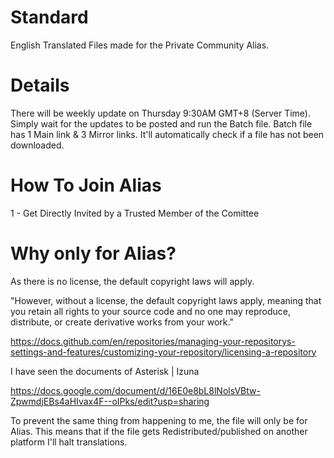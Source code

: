 # Standard
English Translated Files made for the Private Community Alias.

# Details
There will be weekly update on Thursday 9:30AM GMT+8 (Server Time). Simply wait for the updates to be posted and run the Batch file.
Batch file has 1 Main link & 3 Mirror links. It'll automatically check if a file has not been downloaded.

# How To Join Alias
1 - Get Directly Invited by a Trusted Member of the Comittee

# Why only for Alias?
As there is no license, the default copyright laws will apply.

"However, without a license, the default copyright laws apply, meaning that you retain all rights to your source code and no one may reproduce, distribute, or create derivative works from your work."

https://docs.github.com/en/repositories/managing-your-repositorys-settings-and-features/customizing-your-repository/licensing-a-repository

I have seen the documents of Asterisk | Izuna 

https://docs.google.com/document/d/16E0e8bL8lNolsVBtw-ZpwmdjEBs4aHIvax4F--oIPks/edit?usp=sharing

To prevent the same thing from happening to me, the file will only be for Alias. This means that if the file gets Redistributed/published on another platform I'll halt translations.
